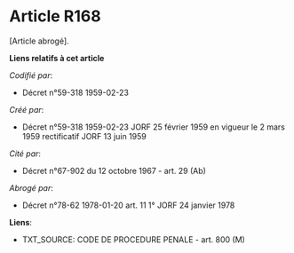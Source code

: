 # Article R168

[Article abrogé].

**Liens relatifs à cet article**

_Codifié par_:

  - Décret n°59-318 1959-02-23

_Créé par_:

  - Décret n°59-318 1959-02-23 JORF 25 février 1959 en vigueur le 2 mars 1959 rectificatif JORF 13 juin 1959

_Cité par_:

  - Décret n°67-902 du 12 octobre 1967 - art. 29 (Ab)

_Abrogé par_:

  - Décret n°78-62 1978-01-20 art. 11 1° JORF 24 janvier 1978

**Liens**:

  - TXT_SOURCE: CODE DE PROCEDURE PENALE - art. 800 (M)
